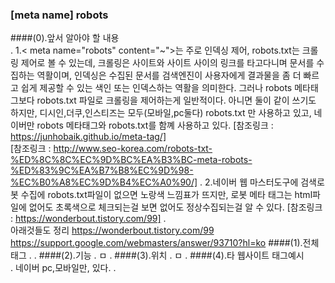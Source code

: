 ### [meta name] robots

####(0).앞서 알아야 할 내용  
.
    1.< meta name="robots" content="~">는 주로 인덱싱 제어, robots.txt는 크롤링 제어로 볼 수 있는데,
        크롤링은 사이트와 사이트 사이의 링크를 타고다니며 문서를 수집하는 역활이며, 인덱싱은 수집된 문서를 검색엔진이
        사용자에게 결과물을 좀 더 빠르고 쉽게 제공할 수 있는 색인 또는 인덱스하는 역활을 의미한다. 그러나 robots 메타태그보다
        robots.txt 파일로 크롤링을 제어하는게 일반적이다. 아니면 둘이 같이 쓰기도 하지만, 디시인,더쿠,인스티즈는 모두(모바일,pc둘다) robots.txt
        만 사용하고 있고, 네이버만 robots 메타태그와 robots.txt를 함꼐 사용하고 있다.
        [참조링크 : https://junhobaik.github.io/meta-tag/]   
        [참조링크 : http://www.seo-korea.com/robots-txt-%ED%8C%8C%EC%9D%BC%EA%B3%BC-meta-robots-%ED%83%9C%EA%B7%B8%EC%9D%98-%EC%B0%A8%EC%9D%B4%EC%A0%90/]
.
    2.네이버 웹 마스터도구에 검색로봇 수집에 robots.txt파일이 없으면 노랑색 느낌표가 뜨지만, 로봇 메타 태그는 html파일에 없어도
        초록색으로 체크되는걸 보면 없어도 정상수집되는걸 알 수 있다.
        [참조링크 : https://wonderbout.tistory.com/99]
.    
아래것들도 정리
https://wonderbout.tistory.com/99
https://support.google.com/webmasters/answer/93710?hl=ko
####(1).전체태그
.
    <meta name="robots" content="~">
.
####(2).기능
.
    ㅁ
.
####(3).위치
.
    ㅁ
.
####(4).타 웹사이트 태그예시    
.
    네이버 pc,모바일만, <meta name="robots" content="index,nofollow"> 있다.
.
